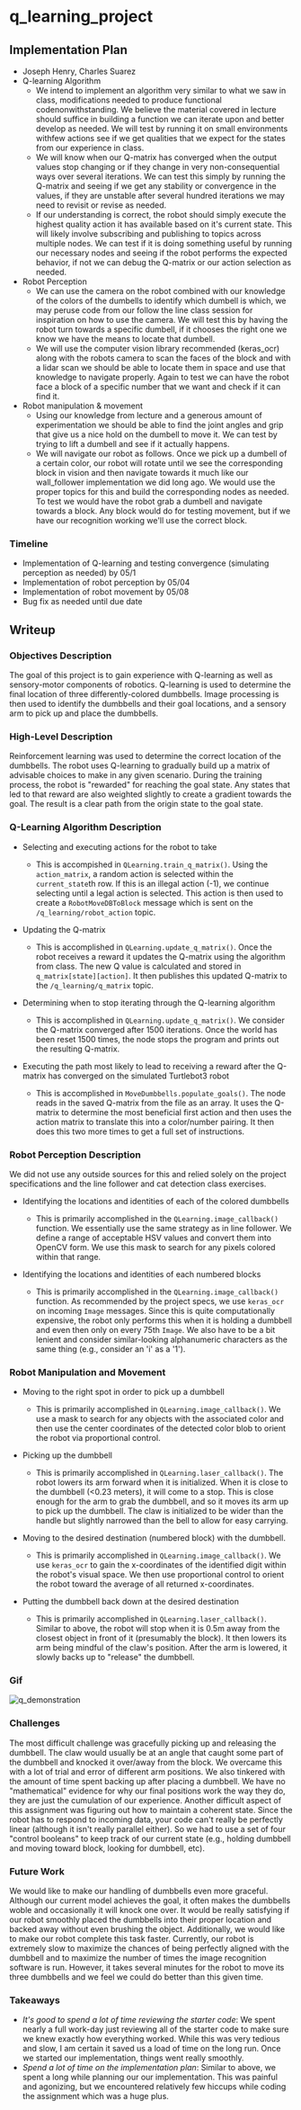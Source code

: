 # q_learning_project

## Implementation Plan

* Joseph Henry, Charles Suarez
* Q-learning Algorithm
  * We intend to implement an algorithm very similar to what we saw in class, modifications needed to produce functional codenonwithstanding. We believe the material covered in lecture should suffice in building a function we can iterate upon and better develop as needed. We will test by running it on small environments withfew actions see if we get qualities that we expect for the states from our experience in class.
  * We will know when our Q-matrix has converged when the output values stop changing or if they change in very non-consequential ways over several iterations. We can test this simply by running the Q-matrix and seeing if we get any stability or convergence in the values, if they are unstable after several hundred iterations we may need to revisit or revise as needed.
  * If our understanding is correct, the robot should simply execute the highest quality action it has available based on it's current state. This will likely involve subscribing and publishing to topics across multiple nodes. We can test if it is doing something useful by running our necessary nodes and seeing if the robot performs the expected behavior, if not we can debug the Q-matrix or our action selection as needed.
* Robot Perception
  * We can use the camera on the robot combined with our knowledge of the colors of the dumbells to identify which dumbell is which, we may peruse code from our follow the line class session for inspiration on how to use the camera. We will test this by having the robot turn towards a specific dumbell, if it chooses the right one we know we have the means to locate that dumbell.
  * We will use the computer vision library recommended (keras_ocr) along with the robots camera to scan the faces of the block and with a lidar scan we should be able to locate them in space and use that knowledge to navigate properly. Again to test we can have the robot face a block of a specific number that we want and check if it can find it. 
* Robot manipulation & movement
  * Using our knowledge from lecture and a generous amount of experimentation we should be able to find the joint angles and grip that give us a nice hold on the dumbell to move it. We can test by trying to lift a dumbell and see if it actually happens.
  * We will navigate our robot as follows. Once we pick up a dumbell of a certain color, our robot will rotate until we see the corresponding block in vision and then navigate towards it much like our wall_follower implementation we did long ago. We would use the proper topics for this and build the corresponding nodes as needed. To test we would have the robot grab a dumbell and navigate towards a block. Any block would do for testing movement, but if we have our recognition working we'll use the correct block. 


### Timeline
* Implementation of Q-learning and testing convergence (simulating perception as needed) by 05/1
* Implementation of robot perception by 05/04
* Implementation of robot movement by 05/08
* Bug fix as needed until due date

## Writeup
### Objectives Description
The goal of this project is to gain experience with Q-learning as well as sensory-motor components of robotics. Q-learning is used to determine the final location of three differently-colored dumbbells. Image processing is then used to identify the dumbbells and their goal locations, and a sensory arm to pick up and place the dumbbells.

### High-Level Description
Reinforcement learning was used to determine the correct location of the dumbbells. The robot uses Q-learning to gradually build up a matrix of advisable choices to make in any given scenario. During the training process, the robot is "rewarded" for reaching the goal state. Any states that led to that reward are also weighted slightly to create a gradient towards the goal. The result is a clear path from the origin state to the goal state.

### Q-Learning Algorithm Description
* Selecting and executing actions for the robot to take
  * This is accompished in `QLearning.train_q_matrix()`. Using the `action_matrix`, a random action is selected within the `current_state`th row. If this is an illegal action (-1), we continue selecting until a legal action is selected. This action is then used to create a `RobotMoveDBToBlock` message which is sent on the `/q_learning/robot_action` topic.

* Updating the Q-matrix
  * This is accomplished in `QLearning.update_q_matrix()`. Once the robot receives a reward it updates the Q-matrix using the algorithm from class. The new Q value is calculated and stored in `q_matrix[state][action]`. It then publishes this updated Q-matrix to the `/q_learning/q_matrix` topic.

* Determining when to stop iterating through the Q-learning algorithm
  * This is accomplished in `QLearning.update_q_matrix()`. We consider the Q-matrix converged after 1500 iterations. Once the world has been reset 1500 times, the node stops the program and prints out the resulting Q-matrix.

* Executing the path most likely to lead to receiving a reward after the Q-matrix has converged on the simulated Turtlebot3 robot
  * This is accomplished in `MoveDumbbells.populate_goals()`. The node reads in the saved Q-matrix from the file as an array. It uses the Q-matrix to determine the most beneficial first action and then uses the action matrix to translate this into a color/number pairing. It then does this two more times to get a full set of instructions.

### Robot Perception Description
We did not use any outside sources for this and relied solely on the project specifications and the line follower and cat detection class exercises. 
* Identifying the locations and identities of each of the colored dumbbells
  * This is primarily accomplished in the `QLearning.image_callback()` function. We essentially use the same strategy as in line follower. We define a range of acceptable HSV values and convert them into OpenCV form. We use this mask to search for any pixels colored within that range.

* Identifying the locations and identities of each numbered blocks
  * This is primarily accomplished in the `QLearning.image_callback()` function. As recommended by the project specs, we use `keras_ocr` on incoming `Image` messages. Since this is quite computationally expensive, the robot only performs this when it is holding a dumbbell and even then only on every 75th `Image`. We also have to be a bit lenient and consider similar-looking alphanumeric characters as the same thing (e.g., consider an 'i' as a '1').

### Robot Manipulation and Movement
* Moving to the right spot in order to pick up a dumbbell
  * This is primarily accomplished in `QLearning.image_callback()`. We use a mask to search for any objects with the associated color and then use the center coordinates of the detected color blob to orient the robot via proportional control.

* Picking up the dumbbell
  * This is primarily accomplished in `QLearning.laser_callback()`. The robot lowers its arm forward when it is initialized. When it is close to the dumbbell (<0.23 meters), it will come to a stop. This is close enough for the arm to grab the dumbbell, and so it moves its arm up to pick up the dumbbell. The claw is initialized to be wider than the handle but slightly narrowed than the bell to allow for easy carrying.

* Moving to the desired destination (numbered block) with the dumbbell.
  * This is primarily accomplished in `QLearning.image_callback()`. We use `keras_ocr` to gain the x-coordinates of the identified digit within the robot's visual space. We then use proportional control to orient the robot toward the average of all returned x-coordinates. 

* Putting the dumbbell back down at the desired destination
  * This is primarily accomplished in `QLearning.laser_callback()`. Similar to above, the robot will stop when it is 0.5m away from the closest object in front of it (presumably the block). It then lowers its arm being mindful of the claw's position. After the arm is lowered, it slowly backs up to "release" the dumbbell. 

### Gif
![q_demonstration](/gif.gif)

  ### Challenges
  The most difficult challenge was gracefully picking up and releasing the dumbbell. The claw would usually be at an angle that caught some part of the dumbbell and knocked it over/away from the block. We overcame this with a lot of trial and error of different arm positions. We also tinkered with the amount of time spent backing up after placing a dumbbell. We have no "mathematical" evidence for why our final positions work the way they do, they are just the cumulation of our experience. Another difficult aspect of this assignment was figuring out how to maintain a coherent state. Since the robot has to respond to incoming data, your code can't really be perfectly linear (although it isn't really parallel either). So we had to use a set of four "control booleans" to keep track of our current state (e.g., holding dumbbell and moving toward block, looking for dumbbell, etc). 

  ### Future Work
  We would like to make our handling of dumbbells even more graceful. Although our current model achieves the goal, it often makes the dumbbells woble and occasionally it will knock one over. It would be really satisfying if our robot smoothly placed the dumbbells into their proper location and backed away without even brushing the object. Additionally, we would like to make our robot complete this task faster. Currently, our robot is extremely slow to maximize the chances of being perfectly aligned with the dumbbell and to maximize the number of times the image recognition software is run. However, it takes several minutes for the robot to move its three dumbbells and we feel we could do better than this given time.

  ### Takeaways
  * *It's good to spend a lot of time reviewing the starter code*: We spent nearly a full work-day just reviewing all of the starter code to make sure we knew exactly how everything worked. While this was very tedious and slow, I am certain it saved us a load of time on the long run. Once we started our implementation, things went really smoothly.
  * *Spend a lot of time on the implementation plan*: Similar to above, we spent a long while planning our our implementation. This was painful and agonizing, but we encountered relatively few hiccups while coding the assignment which was a huge plus. 
